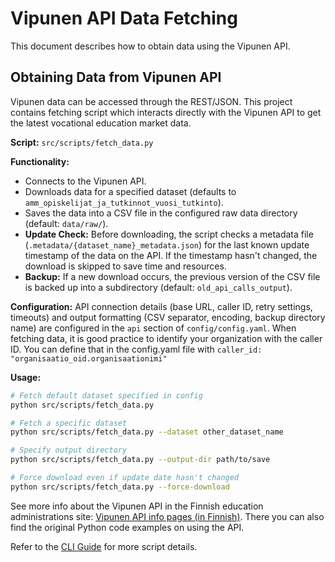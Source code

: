 # Vipunen API Data Fetching

This document describes how to obtain data using the Vipunen API.

## Obtaining Data from Vipunen API

Vipunen data can be accessed through the REST/JSON. This project contains fetching script which interacts directly with the Vipunen API to get the latest vocational education market data.

**Script:** `src/scripts/fetch_data.py`

**Functionality:**
- Connects to the Vipunen API.
- Downloads data for a specified dataset (defaults to `amm_opiskelijat_ja_tutkinnot_vuosi_tutkinto`).
- Saves the data into a CSV file in the configured raw data directory (default: `data/raw/`).
- **Update Check:** Before downloading, the script checks a metadata file (`.metadata/{dataset_name}_metadata.json`) for the last known update timestamp of the data on the API. If the timestamp hasn't changed, the download is skipped to save time and resources.
- **Backup:** If a new download occurs, the previous version of the CSV file is backed up into a subdirectory (default: `old_api_calls_output`).

**Configuration:**
API connection details (base URL, caller ID, retry settings, timeouts) and output formatting (CSV separator, encoding, backup directory name) are configured in the `api` section of `config/config.yaml`. When fetching data, it is good practice to identify your organization with the caller ID. You can define that in the config.yaml file with `caller_id: "organisaatio_oid.organisaationimi"`


**Usage:**
```bash
# Fetch default dataset specified in config
python src/scripts/fetch_data.py

# Fetch a specific dataset
python src/scripts/fetch_data.py --dataset other_dataset_name

# Specify output directory
python src/scripts/fetch_data.py --output-dir path/to/save

# Force download even if update date hasn't changed
python src/scripts/fetch_data.py --force-download
```

See more info about the Vipunen API in the Finnish education administrations site: [Vipunen API info pages (in Finnish)](https://vipunen.fi/fi-fi/Sivut/Vipunen-API.aspx). There you can also find the original Python code examples on using the API.

Refer to the [CLI Guide](CLI_GUIDE.md) for more script details. 